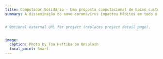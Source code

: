 ```yaml
---
title: Computador Solidário - Uma proposta computacional de baixo custo
summary: A disseminação do novo coronavírus impactou hábitos em todo o mundo, inclusive a forma como as pessoas usam tecnologia. Dispositivos eletrônicos conectados à internet estão desempenhando um papel ainda mais crucial ao manter a sociedade funcional neste período incomum, marcado por quarentena e distanciamento social. A forma como atualmente interagimos, trabalhamos, estudamos e nos entretemos mudou repentinamente. A nova realidade fomentou a prática, até então menos habitual, do home office e homeschooling. A maior parte das empresas viabilizou atividades remotas desde o início da pandemia de covid-19. No mesmo período, muitos alunos matriculados na educação básica e superior no Brasil estão tendo aulas a distância. Como efeito, este cenário voltou a colocar no centro do portfólio de tecnologia uma ferramenta indispensável para a experiência dos consumidores no ambiente on-line. As medidas de isolamento social fizeram as pessoas centralizarem atividades em casa e precisarem ainda mais desses dispositivos. O movimento aponta uma mudança no comportamento de consumo ao revelar o uso individualizado do equipamento. Significa que, em vez de haver um PC por residência, observamos o fenômeno de um PC por pessoa. O grande problema deste cenário, é o custo de aquisição destes PCs, inviabilizando, em muitos lares, uma educação igualitária e de qualidade.


# Optional external URL for project (replaces project detail page).


image:
  caption: Photo by Toa Heftiba on Unsplash
  focal_point: Smart
---
```

